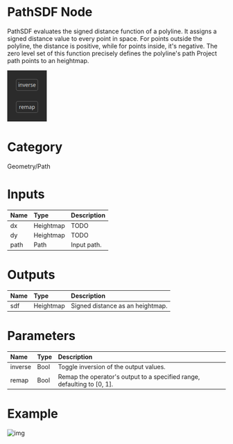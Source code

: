 
PathSDF Node
============


PathSDF evaluates the signed distance function of a polyline. It assigns a signed distance value to every point in space. For points outside the polyline, the distance is positive, while for points inside, it's negative. The zero level set of this function precisely defines the polyline's path Project path points to an heightmap.



![img](../../images/nodes/PathSDF_settings.png)


# Category


Geometry/Path
# Inputs

|Name|Type|Description|
| :--- | :--- | :--- |
|dx|Heightmap|TODO|
|dy|Heightmap|TODO|
|path|Path|Input path.|

# Outputs

|Name|Type|Description|
| :--- | :--- | :--- |
|sdf|Heightmap|Signed distance as an heightmap.|

# Parameters

|Name|Type|Description|
| :--- | :--- | :--- |
|inverse|Bool|Toggle inversion of the output values.|
|remap|Bool|Remap the operator's output to a specified range, defaulting to [0, 1].|

# Example


![img](../../images/nodes/PathSDF.png)

